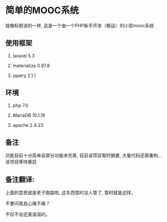 # 简单的MOOC系统

就像标题说的一样, 这是一个由一个PHP新手开发（搬运）的小型mooc系统

## 使用框架

1. laravel 5.3

2. materialize 0.97.8

3. jquery 2.1.1

## 环境

1. php 7.0

2. MariaDB 10.1.19

3. apache 2.4.23

## 备注

功能目前十分简单且部分功能未完善, 目前该项目暂时搁置, 大量代码还需重构...该项目等待重启

## 备注翻译: 

上面的意思就是老子跑路啦, 这东西暂时没人管了, 暂时就是这样。

不要问我良心痛不痛？ 

不仅不会还美滋滋的。